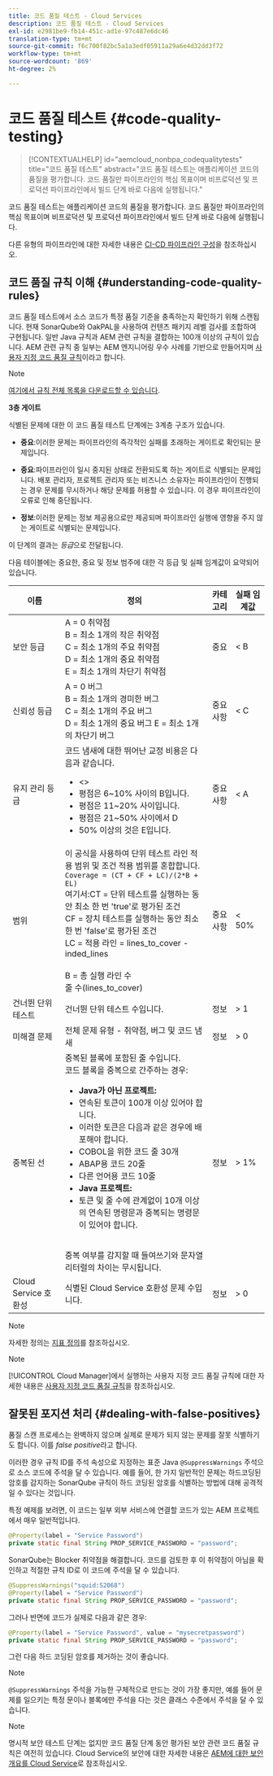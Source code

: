 ```yaml
---
title: 코드 품질 테스트 - Cloud Services
description: 코드 품질 테스트 - Cloud Services
exl-id: e2981be9-fb14-451c-ad1e-97c487e6dc46
translation-type: tm+mt
source-git-commit: f6c700f82bc5a1a3edf05911a29a6e4d32dd3f72
workflow-type: tm+mt
source-wordcount: '869'
ht-degree: 2%

---
```


# 코드 품질 테스트 {#code-quality-testing}

>[!CONTEXTUALHELP]
>id="aemcloud_nonbpa_codequalitytests"
>title="코드 품질 테스트"
>abstract="코드 품질 테스트는 애플리케이션 코드의 품질을 평가합니다. 코드 품질만 파이프라인의 핵심 목표이며 비프로덕션 및 프로덕션 파이프라인에서 빌드 단계 바로 다음에 실행됩니다."

코드 품질 테스트는 애플리케이션 코드의 품질을 평가합니다. 코드 품질만 파이프라인의 핵심 목표이며 비프로덕션 및 프로덕션 파이프라인에서 빌드 단계 바로 다음에 실행됩니다.

다른 유형의 파이프라인에 대한 자세한 내용은 [CI-CD 파이프라인 구성](/help/implementing/cloud-manager/configure-pipeline.md)을 참조하십시오.

## 코드 품질 규칙 이해 {#understanding-code-quality-rules}

코드 품질 테스트에서 소스 코드가 특정 품질 기준을 충족하는지 확인하기 위해 스캔됩니다. 현재 SonarQube와 OakPAL을 사용하여 컨텐츠 패키지 레벨 검사를 조합하여 구현됩니다. 일반 Java 규칙과 AEM 관련 규칙을 결합하는 100개 이상의 규칙이 있습니다. AEM 관련 규칙 중 일부는 AEM 엔지니어링 우수 사례를 기반으로 만들어지며 [사용자 지정 코드 품질 규칙](/help/implementing/cloud-manager/custom-code-quality-rules.md)이라고 합니다.

>[!NOTE]
>[여기에서 규칙 전체 목록을 다운로드할 수 있습니다](/help/implementing/cloud-manager/assets/CodeQuality-rules-CS.xlsx).

**3층 게이트**

식별된 문제에 대한 이 코드 품질 테스트 단계에는 3계층 구조가 있습니다.

* **중요**:이러한 문제는 파이프라인의 즉각적인 실패를 초래하는 게이트로 확인되는 문제입니다.

* **중요**:파이프라인이 일시 중지된 상태로 전환되도록 하는 게이트로 식별되는 문제입니다. 배포 관리자, 프로젝트 관리자 또는 비즈니스 소유자는 파이프라인이 진행되는 경우 문제를 무시하거나 해당 문제를 허용할 수 있습니다. 이 경우 파이프라인이 오류로 인해 중단됩니다.

* **정보**:이러한 문제는 정보 제공용으로만 제공되며 파이프라인 실행에 영향을 주지 않는 게이트로 식별되는 문제입니다.

이 단계의 결과는 *등급*&#x200B;으로 전달됩니다.

다음 테이블에는 중요한, 중요 및 정보 범주에 대한 각 등급 및 실패 임계값이 요약되어 있습니다.

| 이름 | 정의 | 카테고리 | 실패 임계값 |
|--- |--- |--- |--- |
| 보안 등급 | A = 0 취약점 <br/>B = 최소 1개의 작은 취약점<br/> C = 최소 1개의 주요 취약점 <br/>D = 최소 1개의 중요 취약점 <br/>E = 최소 1개의 차단기 취약점 | 중요 | &lt; B |
| 신뢰성 등급 | A = 0 버그 <br/>B = 최소 1개의 경미한 버그 <br/>C = 최소 1개의 주요 버그 <br/>D = 최소 1개의 중요 버그 E = 최소 1개의 차단기 버그 | 중요 사항 | &lt; C |
| 유지 관리 등급 | 코드 냄새에 대한 뛰어난 교정 비용은 다음과 같습니다.<br/><ul><li>&lt;> </li><li>평점은 6~10% 사이의 B입니다. </li><li>평점은 11~20% 사이입니다. </li><li>평점은 21~50% 사이에서 D</li><li>50% 이상의 것은 E입니다.</li></ul> | 중요 사항 | &lt; A |
| 범위 | 이 공식을 사용하여 단위 테스트 라인 적용 범위 및 조건 적용 범위를 혼합합니다.<br/>`Coverage = (CT + CF + LC)/(2*B + EL)` <br/>여기서:CT = 단위 테스트를 실행하는 동안 최소 한 번 &#39;true&#39;로 평가된 조건 <br/>CF = 장치 테스트를 실행하는 동안 최소 한 번 &#39;false&#39;로 평가된 조건 <br/>LC = 적용 라인 = lines_to_cover - inded_lines <br/><br/> B = 총 실행 라인 수 <br/>줄 수(lines_to_cover) | 중요 사항 | &lt; 50% |
| 건너뛴 단위 테스트 | 건너뛴 단위 테스트 수입니다. | 정보 | > 1 |
| 미해결 문제 | 전체 문제 유형 - 취약점, 버그 및 코드 냄새 | 정보 | > 0 |
| 중복된 선 | 중복된 블록에 포함된 줄 수입니다. <br/>코드 블록을 중복으로 간주하는 경우:  <br/><ul><li>**Java가 아닌 프로젝트:**</li><li>연속된 토큰이 100개 이상 있어야 합니다.</li><li>이러한 토큰은 다음과 같은 경우에 배포해야 합니다. </li><li>COBOL을 위한 코드 줄 30개 </li><li>ABAP용 코드 20줄 </li><li>다른 언어용 코드 10줄</li><li>**Java 프로젝트:**</li><li> 토큰 및 줄 수에 관계없이 10개 이상의 연속된 명령문과 중복되는 명령문이 있어야 합니다.</li></ul> <br/>중복 여부를 감지할 때 들여쓰기와 문자열 리터럴의 차이는 무시됩니다. | 정보 | > 1% |
| Cloud Service 호환성 | 식별된 Cloud Service 호환성 문제 수입니다. | 정보 | > 0 |

>[!NOTE]
>
>자세한 정의는 [지표 정의](https://docs.sonarqube.org/display/SONAR/Metric+Definitions)를 참조하십시오.


>[!NOTE]
>
>[!UICONTROL Cloud Manager]에서 실행하는 사용자 지정 코드 품질 규칙에 대한 자세한 내용은 [사용자 지정 코드 품질 규칙](/help/implementing/cloud-manager/custom-code-quality-rules.md)을 참조하십시오.

## 잘못된 포지션 처리 {#dealing-with-false-positives}

품질 스캔 프로세스는 완벽하지 않으며 실제로 문제가 되지 않는 문제를 잘못 식별하기도 합니다. 이를 *false positive*&#x200B;라고 합니다.

이러한 경우 규칙 ID를 주석 속성으로 지정하는 표준 Java `@SuppressWarnings` 주석으로 소스 코드에 주석을 달 수 있습니다. 예를 들어, 한 가지 일반적인 문제는 하드코딩된 암호를 감지하는 SonarQube 규칙이 하드 코딩된 암호를 식별하는 방법에 대해 공격적일 수 있다는 것입니다.

특정 예제를 보려면, 이 코드는 일부 외부 서비스에 연결할 코드가 있는 AEM 프로젝트에서 매우 일반적입니다.

```java
@Property(label = "Service Password")
private static final String PROP_SERVICE_PASSWORD = "password";
```

SonarQube는 Blocker 취약점을 해결합니다. 코드를 검토한 후 이 취약점이 아님을 확인하고 적절한 규칙 ID로 이 코드에 주석을 달 수 있습니다.

```java
@SuppressWarnings("squid:S2068")
@Property(label = "Service Password")
private static final String PROP_SERVICE_PASSWORD = "password";
```

그러나 반면에 코드가 실제로 다음과 같은 경우:

```java
@Property(label = "Service Password", value = "mysecretpassword")
private static final String PROP_SERVICE_PASSWORD = "password";
```

그런 다음 하드 코딩된 암호를 제거하는 것이 좋습니다.

>[!NOTE]
>
>`@SuppressWarnings` 주석을 가능한 구체적으로 만드는 것이 가장 좋지만, 예를 들어 문제를 일으키는 특정 문이나 블록에만 주석을 다는 것은 클래스 수준에서 주석을 달 수 있습니다.

>[!NOTE]
>명시적 보안 테스트 단계는 없지만 코드 품질 단계 동안 평가된 보안 관련 코드 품질 규칙은 여전히 있습니다. Cloud Service의 보안에 대한 자세한 내용은 [AEM에 대한 보안 개요를 Cloud Service](/help/security/cloud-service-security-overview.md)로 참조하십시오.
